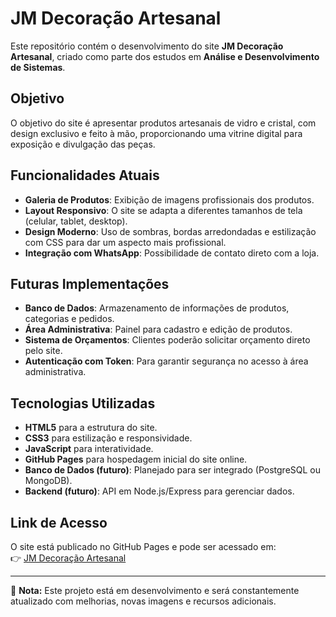 # JM Decoração Artesanal

Este repositório contém o desenvolvimento do site **JM Decoração Artesanal**, criado como parte dos estudos em **Análise e Desenvolvimento de Sistemas**.  

## Objetivo
O objetivo do site é apresentar produtos artesanais de vidro e cristal, com design exclusivo e feito à mão, proporcionando uma vitrine digital para exposição e divulgação das peças.

## Funcionalidades Atuais
- **Galeria de Produtos**: Exibição de imagens profissionais dos produtos.
- **Layout Responsivo**: O site se adapta a diferentes tamanhos de tela (celular, tablet, desktop).
- **Design Moderno**: Uso de sombras, bordas arredondadas e estilização com CSS para dar um aspecto mais profissional.
- **Integração com WhatsApp**: Possibilidade de contato direto com a loja.

## Futuras Implementações
- **Banco de Dados**: Armazenamento de informações de produtos, categorias e pedidos.
- **Área Administrativa**: Painel para cadastro e edição de produtos.
- **Sistema de Orçamentos**: Clientes poderão solicitar orçamento direto pelo site.
- **Autenticação com Token**: Para garantir segurança no acesso à área administrativa.

## Tecnologias Utilizadas
- **HTML5** para a estrutura do site.
- **CSS3** para estilização e responsividade.
- **JavaScript** para interatividade.
- **GitHub Pages** para hospedagem inicial do site online.
- **Banco de Dados (futuro)**: Planejado para ser integrado (PostgreSQL ou MongoDB).
- **Backend (futuro)**: API em Node.js/Express para gerenciar dados.

## Link de Acesso
O site está publicado no GitHub Pages e pode ser acessado em:  
👉 [JM Decoração Artesanal](https://lucashenrique2027.github.io/JmDecoracao/)

---
📌 **Nota:** Este projeto está em desenvolvimento e será constantemente atualizado com melhorias, novas imagens e recursos adicionais.
